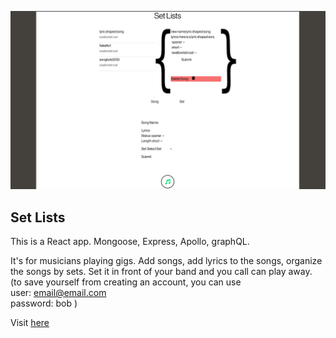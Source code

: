 ![screen](./setlists_home.jpg)

## Set Lists

This is a React app. Mongoose, Express, Apollo, graphQL.

It's for musicians playing gigs. Add songs, add lyrics to the songs, organize the
songs by sets. Set it in front of your band and you call can play away.
<br>
(to save yourself from creating an account, you can use
<br>user: email@email.com
<br>password: bob
)

Visit [here](https://hopeful-muddy.herokuapp.com/)
